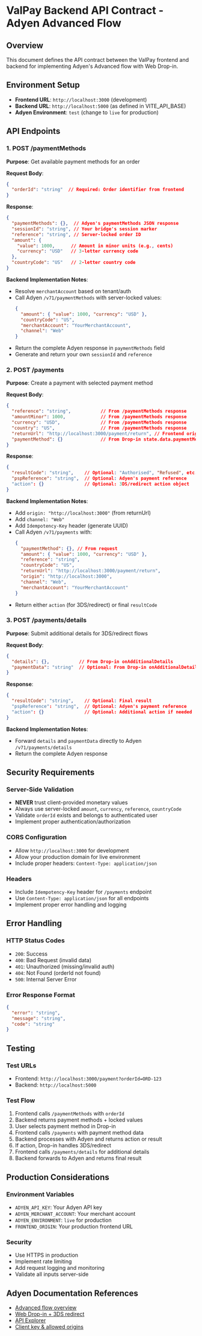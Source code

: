 # ValPay Backend API Contract - Adyen Advanced Flow

## Overview
This document defines the API contract between the ValPay frontend and backend for implementing Adyen's Advanced flow with Web Drop-in.

## Environment Setup
- **Frontend URL**: `http://localhost:3000` (development)
- **Backend URL**: `http://localhost:5000` (as defined in VITE_API_BASE)
- **Adyen Environment**: `test` (change to `live` for production)

## API Endpoints

### 1. POST /paymentMethods
**Purpose**: Get available payment methods for an order

**Request Body**:
```json
{
  "orderId": "string"  // Required: Order identifier from frontend
}
```

**Response**:
```json
{
  "paymentMethods": {},  // Adyen's paymentMethods JSON response
  "sessionId": "string", // Your bridge's session marker
  "reference": "string", // Server-locked order ID
  "amount": {
    "value": 1000,      // Amount in minor units (e.g., cents)
    "currency": "USD"   // 3-letter currency code
  },
  "countryCode": "US"   // 2-letter country code
}
```

**Backend Implementation Notes**:
- Resolve `merchantAccount` based on tenant/auth
- Call Adyen `/v71/paymentMethods` with server-locked values:
  ```json
  {
    "amount": { "value": 1000, "currency": "USD" },
    "countryCode": "US",
    "merchantAccount": "YourMerchantAccount",
    "channel": "Web"
  }
  ```
- Return the complete Adyen response in `paymentMethods` field
- Generate and return your own `sessionId` and `reference`

### 2. POST /payments
**Purpose**: Create a payment with selected payment method

**Request Body**:
```json
{
  "reference": "string",           // From /paymentMethods response
  "amountMinor": 1000,             // From /paymentMethods response
  "currency": "USD",               // From /paymentMethods response
  "country": "US",                 // From /paymentMethods response
  "returnUrl": "http://localhost:3000/payment/return", // Frontend origin + "/payment/return"
  "paymentMethod": {}              // From Drop-in state.data.paymentMethod
}
```

**Response**:
```json
{
  "resultCode": "string",    // Optional: "Authorised", "Refused", etc.
  "pspReference": "string",  // Optional: Adyen's payment reference
  "action": {}               // Optional: 3DS/redirect action object
}
```

**Backend Implementation Notes**:
- Add `origin: "http://localhost:3000"` (from returnUrl)
- Add `channel: "Web"`
- Add `Idempotency-Key` header (generate UUID)
- Call Adyen `/v71/payments` with:
  ```json
  {
    "paymentMethod": {}, // From request
    "amount": { "value": 1000, "currency": "USD" },
    "reference": "string",
    "countryCode": "US",
    "returnUrl": "http://localhost:3000/payment/return",
    "origin": "http://localhost:3000",
    "channel": "Web",
    "merchantAccount": "YourMerchantAccount"
  }
  ```
- Return either `action` (for 3DS/redirect) or final `resultCode`

### 3. POST /payments/details
**Purpose**: Submit additional details for 3DS/redirect flows

**Request Body**:
```json
{
  "details": {},           // From Drop-in onAdditionalDetails
  "paymentData": "string"  // Optional: From Drop-in onAdditionalDetails
}
```

**Response**:
```json
{
  "resultCode": "string",    // Optional: Final result
  "pspReference": "string",  // Optional: Adyen's payment reference
  "action": {}               // Optional: Additional action if needed
}
```

**Backend Implementation Notes**:
- Forward `details` and `paymentData` directly to Adyen `/v71/payments/details`
- Return the complete Adyen response

## Security Requirements

### Server-Side Validation
- **NEVER** trust client-provided monetary values
- Always use server-locked `amount`, `currency`, `reference`, `countryCode`
- Validate `orderId` exists and belongs to authenticated user
- Implement proper authentication/authorization

### CORS Configuration
- Allow `http://localhost:3000` for development
- Allow your production domain for live environment
- Include proper headers: `Content-Type: application/json`

### Headers
- Include `Idempotency-Key` header for `/payments` endpoint
- Use `Content-Type: application/json` for all endpoints
- Implement proper error handling and logging

## Error Handling

### HTTP Status Codes
- `200`: Success
- `400`: Bad Request (invalid data)
- `401`: Unauthorized (missing/invalid auth)
- `404`: Not Found (orderId not found)
- `500`: Internal Server Error

### Error Response Format
```json
{
  "error": "string",
  "message": "string",
  "code": "string"
}
```

## Testing

### Test URLs
- Frontend: `http://localhost:3000/payment?orderId=ORD-123`
- Backend: `http://localhost:5000`

### Test Flow
1. Frontend calls `/paymentMethods` with `orderId`
2. Backend returns payment methods + locked values
3. User selects payment method in Drop-in
4. Frontend calls `/payments` with payment method data
5. Backend processes with Adyen and returns action or result
6. If action, Drop-in handles 3DS/redirect
7. Frontend calls `/payments/details` for additional details
8. Backend forwards to Adyen and returns final result

## Production Considerations

### Environment Variables
- `ADYEN_API_KEY`: Your Adyen API key
- `ADYEN_MERCHANT_ACCOUNT`: Your merchant account
- `ADYEN_ENVIRONMENT`: `live` for production
- `FRONTEND_ORIGIN`: Your production frontend URL

### Security
- Use HTTPS in production
- Implement rate limiting
- Add request logging and monitoring
- Validate all inputs server-side

## Adyen Documentation References
- [Advanced flow overview](https://docs.adyen.com/online-payments/advanced-flow)
- [Web Drop-in + 3DS redirect](https://docs.adyen.com/online-payments/web-drop-in)
- [API Explorer](https://docs.adyen.com/api-explorer)
- [Client key & allowed origins](https://docs.adyen.com/user-management/client-side-authentication)
